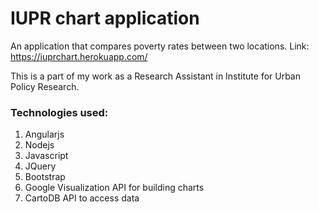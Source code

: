 # IUPR chart application

An application that compares poverty rates between two locations. Link: https://iuprchart.herokuapp.com/

This is a part of my work as a Research Assistant in Institute for Urban Policy Research.

### Technologies used:
1. Angularjs
2. Nodejs
3. Javascript
4. JQuery
5. Bootstrap
6. Google Visualization API for building charts
7. CartoDB API to access data
